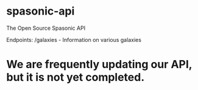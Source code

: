 # spasonic-api
The Open Source Spasonic API

Endpoints:
/galaxies - Information on various galaxies


# We are frequently updating our API, but it is not yet completed.
